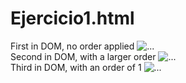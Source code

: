# Ejercicio1.html
<!DOCTYPE html>
<html>
<head>
    <meta charset="UTF-8">
  <link rel="stylesheet" href="https://cdn.jsdelivr.net/npm/bootstrap@4.6.2/dist/css/bootstrap.min.css" integrity="sha384-xOolHFLEh07PJGoPkLv1IbcEPTNtaed2xpHsD9ESMhqIYd0nLMwNLD69Npy4HI+N" crossorigin="anonymous">
  <!--CSS-->
    <title>Título de la página</title>
</head>
  <script src="https://cdn.jsdelivr.net/npm/jquery@3.5.1/dist/jquery.slim.min.js" integrity="sha384-DfXdz2htPH0lsSSs5nCTpuj/zy4C+OGpamoFVy38MVBnE+IbbVYUew+OrCXaRkfj" crossorigin="anonymous"></script>
  <!--JS-->
<body>
<div class="container">
  <div class="row">
    <div class="col">
      First in DOM, no order applied
      <img src="https://previews.123rf.com/images/bahtiarmaulana/bahtiarmaulana2204/bahtiarmaulana220400040/185159316-rebanada-de-dibujos-animados-de-pizza-ilustraci%C3%B3n-de-dibujos-animados-vectoriales-im%C3%A1genes.jpg" class="img-thumbnail" alt="...">
    </div>
    <div class="col order-12">
      Second in DOM, with a larger order
      <img src="https://previews.123rf.com/images/bahtiarmaulana/bahtiarmaulana2204/bahtiarmaulana220400040/185159316-rebanada-de-dibujos-animados-de-pizza-ilustraci%C3%B3n-de-dibujos-animados-vectoriales-im%C3%A1genes.jpg" class="img-thumbnail" alt="...">
    </div>
    <div class="col order-1">
      Third in DOM, with an order of 1
      <img src="https://previews.123rf.com/images/bahtiarmaulana/bahtiarmaulana2204/bahtiarmaulana220400040/185159316-rebanada-de-dibujos-animados-de-pizza-ilustraci%C3%B3n-de-dibujos-animados-vectoriales-im%C3%A1genes.jpg" class="img-thumbnail" alt="...">
    </div>
  </div>
</div>
</body>
</html>
